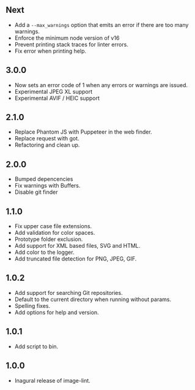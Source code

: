 Next
---
- Add a `--max_warnings` option that emits an error if there are too many warnings.
- Enforce the minimum node version of v16
- Prevent printing stack traces for linter errors.
- Fix error when printing help.


3.0.0
----

- Now sets an error code of 1 when any errors or warnings are issued.
- Experimental JPEG XL support
- Experimental AVIF / HEIC support

2.1.0
-----

- Replace Phantom JS with Puppeteer in the web finder.
- Replace request with got.
- Refactoring and clean up.

2.0.0
-----

- Bumped depencencies
- Fix warnings with Buffers.
- Disable git finder

1.1.0
-----

- Fix upper case file extensions.
- Add validation for color spaces.
- Prototype folder exclusion.
- Add support for XML based files, SVG and HTML.
- Add color to the logger.
- Add truncated file detection for PNG, JPEG, GIF.

1.0.2
-----

- Add support for searching Git repositories.
- Default to the current directory when running without params.
- Spelling fixes.
- Add options for help and version.

1.0.1
-----

- Add script to bin.

1.0.0
-----

- Inagural release of image-lint.
